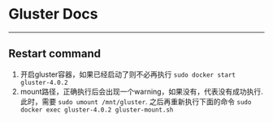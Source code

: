 # Gluster Docs
-------------
## Restart command
1. 开启gluster容器，如果已经启动了则不必再执行
`sudo docker start gluster-4.0.2`
2. mount路径，正确执行后会出现一个warning，如果没有，代表没有成功执行. 此时，需要 `sudo umount /mnt/gluster`. 之后再重新执行下面的命令
`sudo docker exec gluster-4.0.2 gluster-mount.sh`
